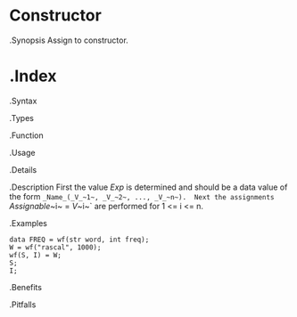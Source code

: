# Constructor

.Synopsis
Assign to constructor.

.Index
=

.Syntax

.Types

.Function
       
.Usage

.Details

.Description
First the value _Exp_ is determined and should be a data value of the form `_Name_(_V_~1~, _V_~2~, ..., _V_~n~). 
Next the assignments `_Assignable_~i~ = _V_~i~` are performed for 1 \<= i \<= n.

.Examples
```rascal-shell
data FREQ = wf(str word, int freq);
W = wf("rascal", 1000);
wf(S, I) = W;
S;
I;
```

.Benefits

.Pitfalls

